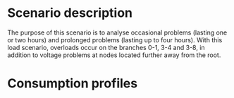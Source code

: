 
# Scenario description


The purpose of this scenario is to analyse occasional problems (lasting one or two hours) and prolonged problems (lasting up to four hours). With this load scenario, overloads occur on the branches 0-1, 3-4 and 3-8, in addition to voltage problems at nodes located further away from the root. 

# Consumption profiles

